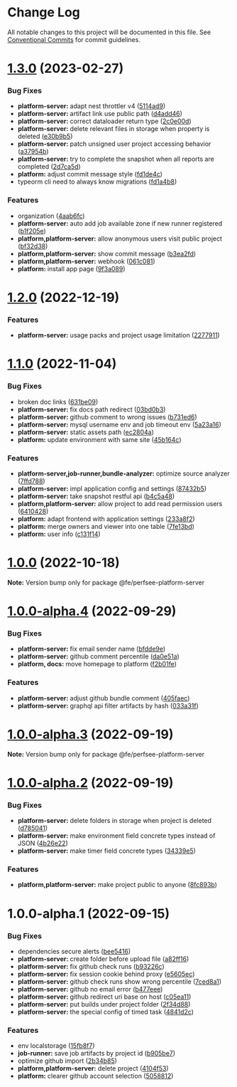 # Change Log

All notable changes to this project will be documented in this file.
See [Conventional Commits](https://conventionalcommits.org) for commit guidelines.

# [1.3.0](https://github.com/perfsee/perfsee/compare/v1.2.0...v1.3.0) (2023-02-27)

### Bug Fixes

- **platform-server:** adapt nest throttler v4 ([5114ad9](https://github.com/perfsee/perfsee/commit/5114ad9f634ea8ba11079ac2ea14db73ba860c44))
- **platform-server:** artifact link use public path ([d4add46](https://github.com/perfsee/perfsee/commit/d4add4638276c2cb48ae04579b93b93291d0c78f))
- **platform-server:** correct dataloader return type ([2c0e00d](https://github.com/perfsee/perfsee/commit/2c0e00dbacaf5ba20b842b5f8078ea053c5e6953))
- **platform-server:** delete relevant files in storage when property is deleted ([e30b9b5](https://github.com/perfsee/perfsee/commit/e30b9b5904b03806c9b1a90a6810c4ba1622e96b))
- **platform-server:** patch unsigned user project accessing behavior ([a37954b](https://github.com/perfsee/perfsee/commit/a37954bcc1325443d85b9a75f859338e3c742707))
- **platform-server:** try to complete the snapshot when all reports are completed ([2d7ca5d](https://github.com/perfsee/perfsee/commit/2d7ca5dc76279442c01a97c0067254549bf953ee))
- **platform:** adjust commit message style ([fd1de4c](https://github.com/perfsee/perfsee/commit/fd1de4c15da7f4aaf8f1ef8022859aa8d2ac41ad))
- typeorm cli need to always know migrations ([fd1a4b8](https://github.com/perfsee/perfsee/commit/fd1a4b83ceb1ff9d943d6bd394d675aba60b57b4))

### Features

- organization ([4aab6fc](https://github.com/perfsee/perfsee/commit/4aab6fce6b082571c1983851ba8b177457de044b))
- **platform-server:** auto add job available zone if new runner registered ([b1f205e](https://github.com/perfsee/perfsee/commit/b1f205e498658691a1a98788b81d367d16505f6e))
- **platform,platform-server:** allow anonymous users visit public project ([bf32d38](https://github.com/perfsee/perfsee/commit/bf32d3865f55d56be1e71d4d0c2a2ac6141dd0c4))
- **platform,platform-server:** show commit message ([b3ea2fd](https://github.com/perfsee/perfsee/commit/b3ea2fd65f67b8fec22369e69b07dfc0ec47d2ff))
- **platform,platform-server:** webhook ([061c081](https://github.com/perfsee/perfsee/commit/061c081bfdcfc7125828eae948193f673092cd0d))
- **platform:** install app page ([9f3a089](https://github.com/perfsee/perfsee/commit/9f3a0899ffa01b431deb778e1f78b691f3c60aaf))

# [1.2.0](https://github.com/perfsee/perfsee/compare/v1.1.1...v1.2.0) (2022-12-19)

### Features

- **platform-server:** usage packs and project usage limitation ([2277911](https://github.com/perfsee/perfsee/commit/2277911471a0d21092b19959b161787ebff393d3))

# [1.1.0](https://github.com/perfsee/perfsee/compare/v1.0.0...v1.1.0) (2022-11-04)

### Bug Fixes

- broken doc links ([631be09](https://github.com/perfsee/perfsee/commit/631be095cb66aab9e3616f771b3374dfe35fa652))
- **platform-server:** fix docs path redirect ([03bd0b3](https://github.com/perfsee/perfsee/commit/03bd0b34dc25c8ce9eec58732269b3f3558317c7))
- **platform-server:** github comment to wrong issues ([b731ed6](https://github.com/perfsee/perfsee/commit/b731ed660914218f2d11e99eee1411e8717138ef))
- **platform-server:** mysql username env and job timeout env ([5a23a16](https://github.com/perfsee/perfsee/commit/5a23a16faa7be98320430d15084ebf2b2d411284))
- **platform-server:** static assets path ([ec2804a](https://github.com/perfsee/perfsee/commit/ec2804a67bb115cb0387c6a82cb29593f44e19cf))
- **platform:** update environment with same site ([45b164c](https://github.com/perfsee/perfsee/commit/45b164c059445bf5374dede3397ed91247214a71))

### Features

- **platform-server,job-runner,bundle-analyzer:** optimize source analyzer ([7ffd788](https://github.com/perfsee/perfsee/commit/7ffd7882d96daf9b716d2e81fbd2d78a2f3c4b9d))
- **platform-server:** impl application config and settings ([87432b5](https://github.com/perfsee/perfsee/commit/87432b584f967b75d4858b4c105a5b796ebf478d))
- **platform-server:** take snapshot restful api ([b4c5a48](https://github.com/perfsee/perfsee/commit/b4c5a48aba4e66f597f618acb611303938d17046))
- **platform,platform-server:** allow project to add read permission users ([6410428](https://github.com/perfsee/perfsee/commit/64104286ca114f7f96097f8bb643439dccf58e1b))
- **platform:** adapt frontend with application settings ([233a8f2](https://github.com/perfsee/perfsee/commit/233a8f2fb09ef50534428fdb3a66dfd9fbb5cc01))
- **platform:** merge owners and viewer into one table ([7fe13bd](https://github.com/perfsee/perfsee/commit/7fe13bd12a7e0fa9030bcc46041080ce7f39f841))
- **platform:** user info ([c131f14](https://github.com/perfsee/perfsee/commit/c131f14153d3a21e6c203ef8719d5294a51d0e37))

# [1.0.0](https://github.com/perfsee/perfsee/compare/v1.0.0-alpha.4...v1.0.0) (2022-10-18)

**Note:** Version bump only for package @fe/perfsee-platform-server

# [1.0.0-alpha.4](https://github.com/perfsee/perfsee/compare/v1.0.0-alpha.3...v1.0.0-alpha.4) (2022-09-29)

### Bug Fixes

- **platform-server:** fix email sender name ([bfdde9e](https://github.com/perfsee/perfsee/commit/bfdde9ed556ebcadf42d2fd7ee76794398ddea3f))
- **platform-server:** github comment percentile ([da0e51a](https://github.com/perfsee/perfsee/commit/da0e51a7748aaa20f2c8f6deb74d77160583bc18))
- **platform, docs:** move homepage to platform ([f2b01fe](https://github.com/perfsee/perfsee/commit/f2b01fe7ce401a8f5c3e6c44db0cc8d2f314a47a))

### Features

- **platform-server:** adjust github bundle comment ([405faec](https://github.com/perfsee/perfsee/commit/405faec06e9dd4aa33abd239b350dc978d164f60))
- **platform-server:** graphql api filter artifacts by hash ([033a31f](https://github.com/perfsee/perfsee/commit/033a31fa65109917b4d9f2da841799dae5b2f975))

# [1.0.0-alpha.3](https://github.com/perfsee/perfsee/compare/v1.0.0-alpha.2...v1.0.0-alpha.3) (2022-09-19)

**Note:** Version bump only for package @fe/perfsee-platform-server

# [1.0.0-alpha.2](https://github.com/perfsee/perfsee/compare/v1.0.0-alpha.1...v1.0.0-alpha.2) (2022-09-19)

### Bug Fixes

- **platform-server:** delete folders in storage when project is deleted ([d785041](https://github.com/perfsee/perfsee/commit/d78504129dbd611e196bfc269859b0973cc85ca3))
- **platform-server:** make environment field concrete types instead of JSON ([4b26e22](https://github.com/perfsee/perfsee/commit/4b26e224fb0c4b885d0914f4db8f9f9ac2fc1992))
- **platform-server:** make timer field concrete types ([34339e5](https://github.com/perfsee/perfsee/commit/34339e55a1c4138ff1ef5d02d2f9acf2db84996d))

### Features

- **platform,platform-server:** make project public to anyone ([8fc893b](https://github.com/perfsee/perfsee/commit/8fc893bceffc42575b95726949ea37543682a588))

# 1.0.0-alpha.1 (2022-09-15)

### Bug Fixes

- dependencies secure alerts ([bee5416](https://github.com/perfsee/perfsee/commit/bee54169b3c147b09febfa2dea3ca38432e39a39))
- **platform-server:** create folder before upload file ([a82ff16](https://github.com/perfsee/perfsee/commit/a82ff16089b239c54ab4e83e823b25fcf682dc18))
- **platform-server:** fix github check runs ([b93226c](https://github.com/perfsee/perfsee/commit/b93226c5aaa979508933e825d7391eea563f705d))
- **platform-server:** fix session cookie behind proxy ([e5605ec](https://github.com/perfsee/perfsee/commit/e5605ece9e1fafd67f71089648be3477f719fcc2))
- **platform-server:** github check runs show wrong percentile ([7ced8a1](https://github.com/perfsee/perfsee/commit/7ced8a124a6543c5c34669be11a3fd64aadfe1ec))
- **platform-server:** github no email error ([b477eee](https://github.com/perfsee/perfsee/commit/b477eeed5e909bc09f786ddab8d3699d2ea812d3))
- **platform-server:** github redirect uri base on host ([c05ea11](https://github.com/perfsee/perfsee/commit/c05ea11394137952d8498b9a34257880a9adc5e5))
- **platform-server:** put builds under project folder ([2f34d88](https://github.com/perfsee/perfsee/commit/2f34d8856ee6b184ce3dcb3ed730ef78dc039d4e))
- **platform-server:** the special config of timed task ([4841d2c](https://github.com/perfsee/perfsee/commit/4841d2c0c700852013bd310c1a7e41952be44102))

### Features

- env localstorage ([15fb8f7](https://github.com/perfsee/perfsee/commit/15fb8f7b9b178a148d18701b200cb73b462f9073))
- **job-runner:** save job artifacts by project id ([b905be7](https://github.com/perfsee/perfsee/commit/b905be7def97198a60d7d6fa09da40d69c9e2e2e))
- optimize github import ([2b34b85](https://github.com/perfsee/perfsee/commit/2b34b85403aa931e3aa3c6f3ed9572382422070e))
- **platform,platform-server:** delete project ([4104f53](https://github.com/perfsee/perfsee/commit/4104f53364841c55dc36e2a65f4d47bc3fff0821))
- **platform:** clearer github account selection ([5058812](https://github.com/perfsee/perfsee/commit/50588122d50d279b0241f2d3b03828095b2f247c))
